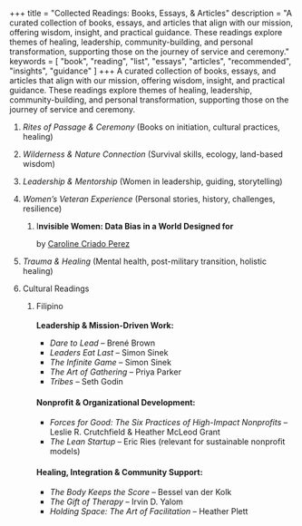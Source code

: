 +++
title = "Collected Readings: Books, Essays, & Articles"
description = "A curated collection of books, essays, and articles that align with our mission, offering wisdom, insight, and practical guidance. These readings explore themes of healing, leadership, community-building, and personal transformation, supporting those on the journey of service and ceremony."
keywords = [
  "book",
  "reading",
  "list",
  "essays",
  "articles",
  "recommended",
  "insights",
  "guidance"
]
+++
A curated collection of books, essays, and articles that align with our mission, offering wisdom, insight, and practical guidance. These readings explore themes of healing, leadership, community-building, and personal transformation, supporting those on the journey of service and ceremony.

1. *Rites of Passage & Ceremony* (Books on initiation, cultural practices, healing)
2. *Wilderness & Nature Connection* (Survival skills, ecology, land-based wisdom)
3. *Leadership & Mentorship* (Women in leadership, guiding, storytelling)
4. *Women’s Veteran Experience* (Personal stories, history, challenges, resilience)
   1. I**nvisible Women: Data Bias in a World Designed for**

      by [Caroline Criado Perez](https://www.amazon.com/Caroline-Criado-Perez/e/B07PBYWXR6/ref=dp_byline_cont_book_1)

5. *Trauma & Healing* (Mental health, post-military transition, holistic healing)
6. Cultural Readings
   1. Filipino<br><br>**Leadership & Mission-Driven Work:**
      * *Dare to Lead* – Brené Brown
      * *Leaders Eat Last* – Simon Sinek
      * *The Infinite Game* – Simon Sinek
      * *The Art of Gathering* – Priya Parker
      * *Tribes* – Seth Godin

      #### **Nonprofit & Organizational Development:**

      * *Forces for Good: The Six Practices of High-Impact Nonprofits* – Leslie R. Crutchfield & Heather McLeod Grant
      * *The Lean Startup* – Eric Ries (relevant for sustainable nonprofit models)

      #### **Healing, Integration & Community Support:**

      * *The Body Keeps the Score* – Bessel van der Kolk
      * *The Gift of Therapy* – Irvin D. Yalom
      * *Holding Space: The Art of Facilitation* – Heather Plett
